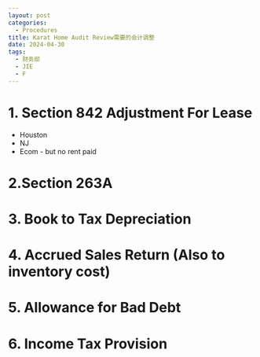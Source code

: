 ```yaml
---
layout: post
categories:
  - Procedures
title: Karat Home Audit Review需要的会计调整
date: 2024-04-30
tags:
  - 财务部
  - JIE
  - F
---
```

# 1. Section 842 Adjustment For Lease
- Houston
- NJ
- Ecom - but no rent paid

# 2.Section 263A



# 3. Book to Tax Depreciation

# 4. Accrued Sales Return (Also to inventory cost)

# 5. Allowance for Bad Debt

# 6. Income Tax Provision
